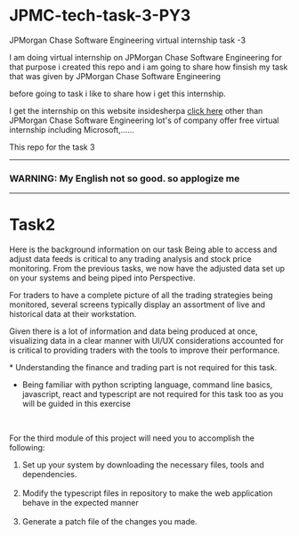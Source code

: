 # JPMC-tech-task-3-PY3

JPMorgan Chase Software Engineering virtual internship task -3

I am doing virtual internship on JPMorgan Chase Software Engineering for that purpose i created this repo and i am going to share how finsish my task that was given by JPMorgan Chase Software Engineering

before going to task i like to share how i get this internship.

I get the internship on this website insidesherpa <a href="https://www.insidesherpa.com/"> click here</a>
other than JPMorgan Chase Software Engineering lot's of company offer free virtual internship including Microsoft,......

This repo for the task 3<br/>
<hr>
<h3> WARNING: My English not so good. so applogize me </h3>
<hr>
<h1>Task2 </h1>
<p>
Here is the background information on our task
Being able to access and  adjust data feeds is critical to any trading analysis and stock price monitoring. From the previous tasks, we now have the adjusted data set up on your systems and being piped into Perspective.
</p>
<p>
For traders to have a complete picture of all the trading strategies being monitored, several screens typically display an assortment of live and historical data at their workstation.
</p>
<p>
Given there is a lot of information and data being produced at once, visualizing data in a clear manner with UI/UX considerations accounted for is critical to providing traders with the tools to improve their performance.
</p>
<p>
 * Understanding the finance and trading part is not required for this task.<br/>

 * Being familiar with python scripting language, command line basics, javascript, react and typescript are not required for this task too as you will be guided in this exercise<br/>
</p>
<br/>
<p>
For the third module of this project will need you to accomplish the following:
</p>
<ol>
  <li>Set up your system by downloading the necessary files, tools and dependencies. </li><br/>
 <li>Modify the typescript files in repository to make the web application behave in the expected manner</li><br/>
 <li>Generate a patch file of the changes you made.</li><br/>
</ol>




